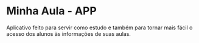 # Minha Aula - APP

Aplicativo feito para servir como estudo e também para tornar mais fácil o acesso dos alunos às informações de suas aulas.